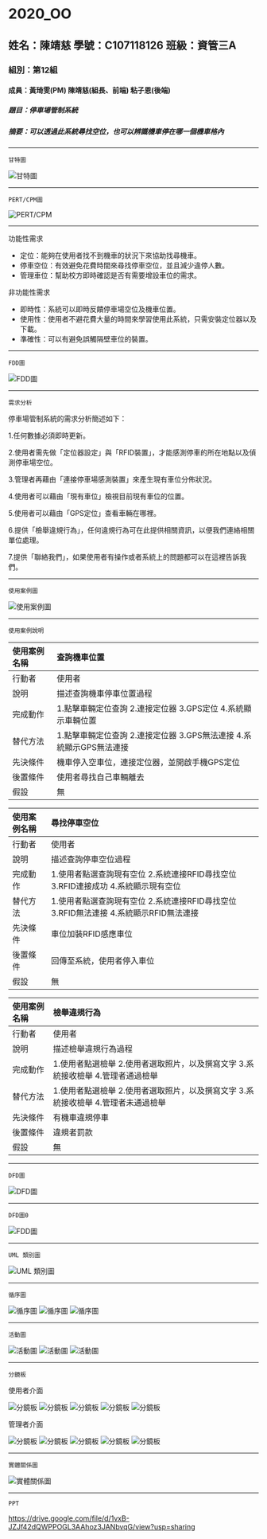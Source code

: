 # 2020_OO

## 姓名：陳靖慈    學號：C107118126    班級：資管三A

### 組別：第12組

#### 成員：黃琦雯(PM)  陳靖慈(組長、前端)  粘子恩(後端)

##### 題目：停車場管制系統

##### 摘要：可以透過此系統尋找空位，也可以辨識機車停在哪一個機車格內

---
`
甘特圖
`

![甘特圖](2.png "甘特圖")

---
`
PERT/CPM圖
`

![PERT/CPM](1.png "PERT/CPM")

---
功能性需求
* 定位：能夠在使用者找不到機車的狀況下來協助找尋機車。
* 停車空位：有效避免花費時間來尋找停車空位，並且減少違停人數。
* 管理車位：幫助校方即時確認是否有需要增設車位的需求。

非功能性需求
* 即時性：系統可以即時反饋停車場空位及機車位置。
* 使用性：使用者不避花費大量的時間來學習使用此系統，只需安裝定位器以及下載。
* 準確性：可以有避免誤觸隔壁車位的裝置。
---
`
FDD圖
`

![FDD圖](4.jpg "FDD圖")

---
`
需求分析
`

停車場管制系統的需求分析簡述如下：

1.任何數據必須即時更新。

2.使用者需先做「定位器設定」與「RFID裝置」，才能感測停車的所在地點以及偵測停車場空位。

3.管理者再藉由「連接停車場感測裝置」來產生現有車位分佈狀況。

4.使用者可以藉由「現有車位」檢視目前現有車位的位置。

5.使用者可以藉由「GPS定位」查看車輛在哪裡。

6.提供「檢舉違規行為」，任何違規行為可在此提供相關資訊，以便我們連絡相關單位處理。

7.提供「聯絡我們」，如果使用者有操作或者系統上的問題都可以在這裡告訴我們。

---
`
使用案例圖
`

![使用案例圖](3.png "使用案例圖")

---
`
使用案例說明
`

|使用案例名稱|查詢機車位置|
|:-------------|:---------------|
|行動者|使用者|
|說明|描述查詢機車停車位置過程|
|完成動作|1.點擊車輛定位查詢 2.連接定位器 3.GPS定位 4.系統顯示車輛位置|
|替代方法|1.點擊車輛定位查詢 2.連接定位器 3.GPS無法連接 4.系統顯示GPS無法連接|
|先決條件|機車停入空車位，連接定位器，並開啟手機GPS定位|
|後置條件|使用者尋找自己車輛離去|
|假設|無|

|使用案例名稱|尋找停車空位|
|:------------|:---------|
|行動者|使用者|
|說明|描述查詢停車空位過程|
|完成動作|1.使用者點選查詢現有空位 2.系統連接RFID尋找空位 3.RFID連接成功 4.系統顯示現有空位|
|替代方法|1.使用者點選查詢現有空位 2.系統連接RFID尋找空位 3.RFID無法連接 4.系統顯示RFID無法連接|
|先決條件|車位加裝RFID感應車位|
|後置條件|回傳至系統，使用者停入車位|
|假設|無|

|使用案例名稱|檢舉違規行為|
|:------------|:---------|
|行動者|使用者|
|說明|描述檢舉違規行為過程|
|完成動作|1.使用者點選檢舉 2.使用者選取照片，以及撰寫文字 3.系統接收檢舉 4.管理者通過檢舉|
|替代方法|1.使用者點選檢舉 2.使用者選取照片，以及撰寫文字 3.系統接收檢舉 4.管理者未通過檢舉|
|先決條件|有機車違規停車|
|後置條件|違規者罰款|
|假設|無|

---
`
DFD圖
`

![DFD圖](5.png "DFD圖")

---
`
DFD圖0
`

![FDD圖](圖0_.png "DFD圖0")

---
`
UML 類別圖
`

![UML 類別圖](類別圖.png "UML 類別圖")

---
`
循序圖
`

![循序圖](尋找停車空位_循序圖.png "尋找停車空位_循序圖")
![循序圖](查詢機車位置_循序圖.png "查詢機車位置_循序圖")
![循序圖](檢舉違規行為_循序圖.png "檢舉違規行為_循序圖")

---
`
活動圖
`

![活動圖](尋找停車空位_活動圖.jpg "尋找停車空位_活動圖")
![活動圖](查詢機車位置_活動圖.jpg "查詢機車位置_活動圖")
![活動圖](檢舉違規行為_活動圖.jpg "檢舉違規行為_活動圖")

---
`
分鏡板
`

使用者介面

![分鏡板](分鏡板1_前置設定.png "分鏡板1_前置設定")
![分鏡板](分鏡板2_使用者主要功能區.png "分鏡板2_使用者主要功能區")
![分鏡板](分鏡板3_現有車位.png "分鏡板3_現有車位")
![分鏡板](分鏡板4_機車位置.png "分鏡板4_機車位置")
![分鏡板](分鏡板5_檢舉違規行為.png "分鏡板5_檢舉違規行為")

管理者介面

![分鏡板](分鏡板6_管理者登入.png "分鏡板6_管理者登入")
![分鏡板](分鏡板7_管理者主要功能區.png "分鏡板7_管理者主要功能區")
![分鏡板](分鏡板8_審核檢舉(一).png "分鏡板8_審核檢舉(一)")
![分鏡板](分鏡板9_審核檢舉(二).png "分鏡板9_審核檢舉(二)")
![分鏡板](分鏡板10_審核檢舉(三).png "分鏡板10_審核檢舉(三)")

---
`
實體關係圖
`

![實體關係圖](實體關係圖.png "實體關係圖")

---
`
PPT
`

https://drive.google.com/file/d/1vxB-JZJf42dQWPPOGL3AAhoz3JANbvqG/view?usp=sharing
